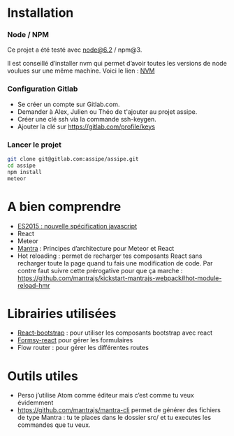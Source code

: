 # Installation

### Node / NPM
Ce projet a été testé avec node@6.2 / npm@3.

Il est conseillé d’installer nvm qui permet d’avoir toutes les versions de node voulues sur une même machine. Voici le lien : [NVM](https://github.com/creationix/nvm)

### Configuration Gitlab

* Se créer un compte sur Gitlab.com.
* Demander à Alex, Julien ou Théo de t'ajouter au projet assipe.
* Créer une clé ssh via la commande ssh-keygen.
* Ajouter la clé sur https://gitlab.com/profile/keys

### Lancer le projet

```bash
git clone git@gitlab.com:assipe/assipe.git
cd assipe
npm install
meteor
```


# A bien comprendre

*	[ES2015 : nouvelle spécification javascript](https://babeljs.io/docs/learn-es2015/)
* React
* Meteor
* [Mantra](https://kadirahq.github.io/mantra)  : Principes d’architecture pour Meteor et React
*	Hot reloading : permet de recharger tes composants React sans recharger toute la page quand tu fais une modification de code. Par contre faut suivre cette prérogative pour que ça marche : https://github.com/mantrajs/kickstart-mantrajs-webpack#hot-module-reload-hmr


# Librairies utilisées
*	[React-bootstrap](https://react-bootstrap.github.io/) : pour utiliser les composants bootstrap avec react
* 	[Formsy-react](https://github.com/twisty/formsy-react-components) pour gérer les formulaires
* Flow router : pour gérer les différentes routes

# Outils utiles
* Perso j’utilise Atom comme éditeur mais c’est comme tu veux évidemment
* https://github.com/mantrajs/mantra-cli permet de générer des fichiers de type Mantra : tu te places dans le dossier src/ et tu executes les commandes que tu veux.

